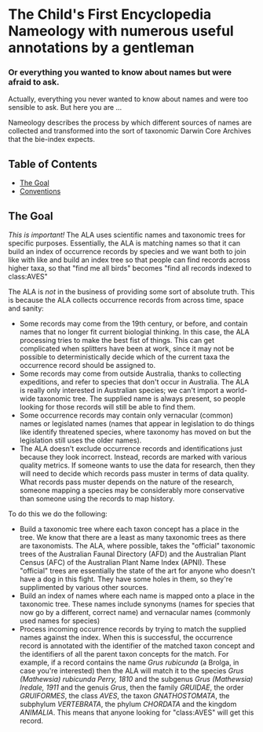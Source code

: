 # The Child's First Encyclopedia Nameology with numerous useful annotations by a gentleman

### Or everything you wanted to know about names but were afraid to ask.

Actually, everything you never wanted to know about names and were too sensible to ask.
But here you are ...

Nameology describes the process by which different sources of names are collected and transformed into
the sort of taxonomic Darwin Core Archives that the bie-index expects.

## Table of Contents

* [The Goal](#thegoal)
* [Conventions](conventions.md)

## The Goal

*This is important!* 
The ALA uses scientific names and taxonomic trees for specific purposes.
Essentially, the ALA is matching names so that it can build an index of occurrence
records by species and we want both to join like with like and build an index tree so
that people can find records across higher taxa, so that "find me all birds" becomes
"find all records indexed to class:AVES"

The ALA is *not* in the business of providing some sort of absolute truth.
This is because the ALA collects occurrence records from across time, space and sanity:

* Some records may come from the 19th century, or before, and contain names that no longer fit current biologial thinking. 
In this case, the ALA processing tries to make the best fist of things.
This can get complicated when splitters have been at work, since it may not be possible to deterministically
decide which of the current taxa the occurrence record should be assigned to.
* Some records may come from outside Australia, thanks to collecting expeditions, and refer to species that don't occur in Australia.
The ALA is really only interested in Australian species; we can't import a world-wide taxonomic tree.
The supplied name is always present, so people looking for those records will still be able to find them.
* Some occurrence records may contain only vernacular (common) names or legislated names (names that appear
in legislation to do things like identify threatened species, where taxonomy has moved on but the legislation
still uses the older names).
* The ALA doesn't exclude occurrence records and identifications just because they look incorrect.
Instead, records are marked with various quality metrics.
If someone wants to use the data for research, then they will need to decide which records pass muster
in terms of data quality.
What records pass muster depends on the nature of the research, someone mapping a species may be considerably
more conservative than someone using the records to map history.

To do this we do the following:

* Build a taxonomic tree where each taxon concept has a place in the tree.
We know that there are a least as many taxonomic trees as there are taxonomists.
The ALA, where possible, takes the "official" taxonomic trees of the 
Australian Faunal Directory (AFD) and the Australian Plant Census (AFC) of the Australian Plant Name Index (APNI).
These "official" trees are essentially the state of the art for anyone who doesn't have a dog in this fight.
They have some holes in them, so they're supplimented by various other sources.
* Build an index of names where each name is mapped onto a place in the taxonomic tree. 
These names include synonyms (names for species that now go by a different, correct name) and
vernacular names (commonly used names for species)
* Process incoming occurrence records by trying to match the supplied names against the index.
When this is successful, the occurrence record is annotated with the identifier of the matched taxon concept
and the identifiers of all the parent taxon concepts for the match. For example, if a record contains the name
*Grus rubicunda* (a Brolga, in case you're interested) then the ALA will match it to the species 
*Grus (Mathewsia) rubicunda Perry, 1810* and the subgenus *Grus (Mathewsia) Iredale, 1911* and
the genuis *Grus*, then the family *GRUIDAE*, the order *GRUIFORMES*, the class *AVES*, 
the taxon *GNATHOSTOMATA*, the subphylum *VERTEBRATA*, the phylum *CHORDATA* and the kingdom *ANIMALIA*.
This means that anyone looking for "class:AVES" will get this record.

